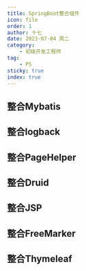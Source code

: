```yaml
---
title: SpringBoot整合组件
icon: file
order: 1
author: 十七
date: 2023-07-04 周二
category:
	- 初级开发工程师
tag:
	- P5
sticky: true
index: true
---
```


## 整合Mybatis

## 整合logback

## 整合PageHelper

## 整合Druid

## 整合JSP

## 整合FreeMarker

## 整合Thymeleaf



